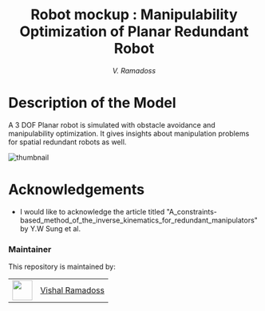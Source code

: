 
<h1 align="center">
Robot mockup : Manipulability Optimization of Planar Redundant Robot </h1>
<div align="center">
<i>
V. Ramadoss 
</i>
</div>

# Description of the Model

A 3 DOF Planar robot is simulated with obstacle avoidance and manipulability optimization. It gives insights about manipulation problems for spatial redundant robots as well. 

<p align="center">

![thumbnail](https://github.com/austinvishal/Robot-Mockup--Manipulability-Optimization/assets/3451204/affb2a84-de4d-4e32-925c-0d41a1d2ce27)

</p>

# Acknowledgements

- I would like to acknowledge the article titled "A_constraints-based_method_of_the_inverse_kinematics_for_redundant_manipulators" by Y.W Sung et al.

### Maintainer

This repository is maintained by:

| | |
|:---:|:---:|
| [<img src="https://github.com/austinvishal.png" width="40">](https://github.com/austinvishal) | [Vishal Ramadoss](https://github.com/austinvishal) |